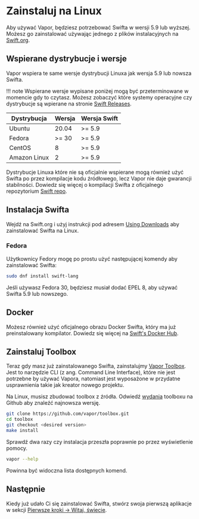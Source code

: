 # Zainstaluj na Linux

Aby używać Vapor, będziesz potrzebować Swifta w wersji 5.9 lub wyższej. Możesz go zainstalować używając jednego z plików instalacyjnych na [Swift.org](https://swift.org/download/).

## Wspierane dystrybucje i wersje

Vapor wspiera te same wersje dystrybucji Linuxa jak wersja 5.9 lub nowsza Swifta.

!!! note
    Wspierane wersje wypisane poniżej mogą być przeterminowane w momencie gdy to czytasz. Możesz zobaczyć które systemy operacyjne czy dystrybucje są wpierane na stronie [Swift Releases](https://swift.org/download/#releases).

|Dystrybucja|Wersja|Wersja Swift|
|-|-|-|
|Ubuntu|20.04|>= 5.9|
|Fedora|>= 30|>= 5.9|
|CentOS|8|>= 5.9|
|Amazon Linux|2|>= 5.9|

Dystrybucje Linuxa które nie są oficjalnie wspierane mogą również użyć Swifta po przez kompilacje kodu źródłowego, lecz Vapor nie daje gwarancji stabilności. Dowiedz się więcej o kompilacji Swifta z oficjalnego repozytorium [Swift repo](https://github.com/apple/swift#getting-started).

## Instalacja Swifta

Wejdź na Swift.org i użyj instrukcji pod adresem [Using Downloads](https://swift.org/download/#using-downloads) aby zainstalować Swifta na Linux.

### Fedora

Użytkownicy Fedory mogę po prostu użyć następującej komendy aby zainstalować Swifta:

```sh
sudo dnf install swift-lang
```

Jeśli używasz Fedora 30, będziesz musiał dodać EPEL 8, aby używać Swifta 5.9 lub nowszego.

## Docker

Możesz również użyć oficjalnego obrazu Docker Swifta, który ma już preinstalowany kompilator. Dowiedz się więcej na [Swift's Docker Hub](https://hub.docker.com/_/swift).

## Zainstaluj Toolbox

Teraz gdy masz już zainstalowanego Swifta, zainstalujmy [Vapor Toolbox](https://github.com/vapor/toolbox). Jest to narzędzie CLI (z ang. Command Line Interface), które nie jest potrzebne by używać Vapora, natomiast jest wyposażone w przydatne usprawnienia takie jak kreator nowego projektu.

Na Linux, musisz zbudować toolbox z źródła. Odwiedź [wydania](https://github.com/vapor/toolbox/releases) toolboxu na Github aby znaleźć najnowsza wersję.

```sh
git clone https://github.com/vapor/toolbox.git
cd toolbox
git checkout <desired version>
make install
```

Sprawdź dwa razy czy instalacja przeszła poprawnie po przez wyświetlenie pomocy.

```sh
vapor --help
```

Powinna być widoczna lista dostępnych komend.

## Następnie

Kiedy już udało Ci się zainstalować Swifta, stwórz swoja pierwszą aplikacje w sekcji [Pierwsze kroki &rarr; Witaj, świecie](../getting-started/hello-world.md).
